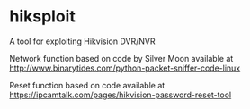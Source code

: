 # hiksploit
A tool for exploiting Hikvision DVR/NVR

Network function based on code by Silver Moon available at
http://www.binarytides.com/python-packet-sniffer-code-linux

Reset function based on code available at
https://ipcamtalk.com/pages/hikvision-password-reset-tool
